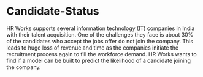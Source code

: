 # Candidate-Status
HR Works supports several information technology (IT) companies in India with their talent acquisition. One of the challenges they face is about 30% of the candidates who accept the jobs offer do not join the company. This leads to huge loss of revenue and time as the companies initiate the recruitment process again to fill the workforce demand. HR Works wants to find if a model can be built to predict the likelihood of a candidate joining the company.
